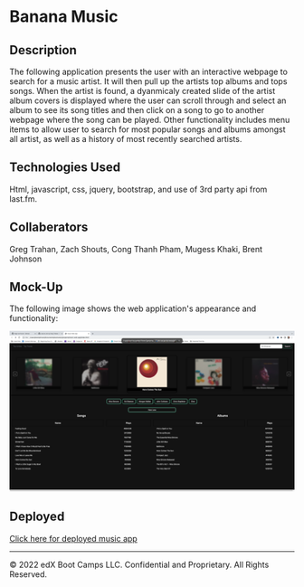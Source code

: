 #  Banana Music

## Description

The following application presents the user with an interactive webpage to search for a music artist.  It will then pull up the artists top albums and tops songs. When the artist is found, a dyanmicaly created slide of the artist album covers is displayed where the user can scroll through and select an album to see its song titles and then click on a song to go to another webpage where the song can be played.  Other functionality includes menu items to allow user to search for most popular songs and albums amongst all artist, as well as a history of most recently searched artists.

## Technologies Used

Html, javascript, css, jquery, bootstrap, and use of 3rd party api from last.fm.

## Collaberators
Greg Trahan, Zach Shouts, Cong Thanh Pham, Mugess Khaki, Brent Johnson

## Mock-Up

The following image shows the web application's appearance and functionality:

![The music web app includes a search option for a musical artist which will fetch top albums and songs from the artist and allow interaction from the user for more discoverable functionality.](./assets/screen-shot.png/)

## Deployed

[Click here for deployed music app](https://zachshouts.github.io/music-web-app/)
- - -
© 2022 edX Boot Camps LLC. Confidential and Proprietary. All Rights Reserved.
